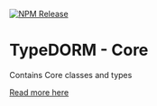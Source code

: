 [![NPM Release](https://img.shields.io/npm/v/@typedorm/core?style=for-the-badge)](https://www.npmjs.com/package/@typedorm/core)

# TypeDORM - Core

Contains Core classes and types

[Read more here](../../README.md)
